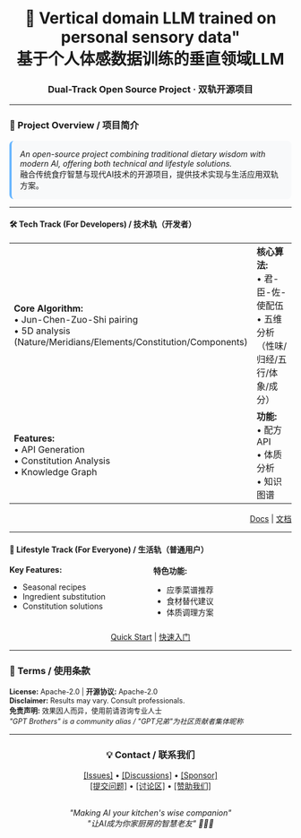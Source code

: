 <div align="center">
  <h1>🍵 Vertical domain LLM trained on personal sensory data"<br>基于个人体感数据训练的垂直领域LLM</h1>
  <h3>Dual-Track Open Source Project · 双轨开源项目</h3>
</div>

---

### 📌 Project Overview / 项目简介
<div style="background: #F8F9FA; padding: 15px; border-radius: 8px; border-left: 4px solid #6AB7FF;">
  <p style="margin: 0;">
    <em>An open-source project combining traditional dietary wisdom with modern AI, offering both technical and lifestyle solutions.</em><br>
    融合传统食疗智慧与现代AI技术的开源项目，提供技术实现与生活应用双轨方案。
  </p>
</div>

---

#### 🛠️ Tech Track (For Developers) / 技术轨（开发者）
<table>
  <tr>
    <td width="50%">
      <b>Core Algorithm:</b><br>
      • Jun-Chen-Zuo-Shi pairing<br>
      • 5D analysis (Nature/Meridians/Elements/Constitution/Components)
    </td>
    <td width="50%">
      <b>核心算法:</b><br>
      • 君-臣-佐-使配伍<br>
      • 五维分析（性味/归经/五行/体象/成分）
    </td>
  </tr>
  <tr>
    <td>
      <b>Features:</b><br>
      • API Generation<br>
      • Constitution Analysis<br>
      • Knowledge Graph
    </td>
    <td>
      <b>功能:</b><br>
      • 配方API<br>
      • 体质分析<br>
      • 知识图谱
    </td>
  </tr>
</table>
<div align="right">
  <a href="#">Docs</a> | <a href="#">文档</a>
</div>

---

#### 🏡 Lifestyle Track (For Everyone) / 生活轨（普通用户）
<div style="display: grid; grid-template-columns: repeat(2, 1fr); gap: 10px;">
  <div>
    <b>Key Features:</b>
    <ul>
      <li>Seasonal recipes</li>
      <li>Ingredient substitution</li>
      <li>Constitution solutions</li>
    </ul>
  </div>
  <div>
    <b>特色功能:</b>
    <ul>
      <li>应季菜谱推荐</li>
      <li>食材替代建议</li>
      <li>体质调理方案</li>
    </ul>
  </div>
</div>
<div align="center" style="margin-top: 10px;">
  <a href="#">Quick Start</a> | <a href="#">快速入门</a>
</div>

---

### 📜 Terms / 使用条款
<div style="font-size: 0.9em;">
  <b>License:</b> Apache-2.0 | <b>开源协议:</b> Apache-2.0<br>
  <b>Disclaimer:</b> Results may vary. Consult professionals.<br>
  <b>免责声明:</b> 效果因人而异，使用前请咨询专业人士<br>
  <i>"GPT Brothers" is a community alias / "GPT兄弟"为社区贡献者集体昵称</i>
</div>

---

<div align="center" style="margin: 20px 0;">
  <h3>💡 Contact / 联系我们</h3>
  <a href="#">[Issues]</a> • 
  <a href="#">[Discussions]</a> • 
  <a href="#">[Sponsor]</a><br>
  <a href="#">[提交问题]</a> • 
  <a href="#">[讨论区]</a> • 
  <a href="#">[赞助我们]</a>
</div>

<div align="center" style="font-style: italic; margin-top: 30px;">
  "Making AI your kitchen's wise companion"<br>
  "让AI成为你家厨房的智慧老友" 👨🍳🤖
</div>
